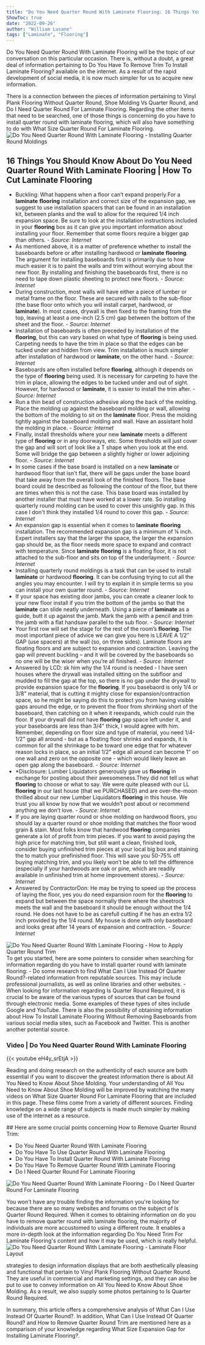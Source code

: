 ```yaml
---
title: "Do You Need Quarter Round With Laminate Flooring: 16 Things You Should Know"
ShowToc: true 
date: "2022-09-26"
author: "William Lusane" 
tags: ["Laminate", "Flooring"]
---
```


Do You Need Quarter Round With Laminate Flooring will be the topic of our conversation on this particular occasion. There is, without a doubt, a great deal of information pertaining to Do You Have To Remove Trim To Install Laminate Flooring? available on the internet. As a result of the rapid development of social media, it is now much simpler for us to acquire new information.

There is a connection between the pieces of information pertaining to Vinyl Plank Flooring Without Quarter Round, Shoe Molding Vs Quarter Round, and Do I Need Quarter Round For Laminate Flooring. Regarding the other items that need to be searched, one of those things is concerning do you have to install quarter round with laminate flooring, which will also have something to do with What Size Quarter Round For Laminate Flooring.
<img loading="lazy" src="https://cdn.homeguide.com/assets/images/content/homeguide-light-gray-laminate-wood-flooring-installed-in-living-room-and-kitchen.jpg" onerror="this.onerror=null;this.src='https://blogger.googleusercontent.com/img/a/AVvXsEhe7F7TRXHtjiKvHb5vS7DmnxvpHiDyoYyYvm1nHB3Qp2_w3BnM6A2eq4v7FYxCC9bfZt3a9vIMtAYEKUiaDQbHMg-ViyGmRIj39MLp0bGFfgfYw1Dc9q_H-T0wiTm3l0Uq42dETrN9eC8aGJ9_IORZsxST1AcLR7np1koOfcc7tnHa4S8Mwz_xD9d0=s16000';" alt="Do You Need Quarter Round With Laminate Flooring - Installing Quarter Round Moldings" >

## 16 Things You Should Know About Do You Need Quarter Round With Laminate Flooring | How To Cut Laminate Flooring
-   Buckling: What happens when a floor can’t expand properly.For a **laminate** **flooring** installation and correct size of the expansion gap, we suggest to use installation spacers that can be found in an installation kit, between planks and the wall to allow for the required 1/4 inch expansion space. Be sure to look at the installation instructions included in your **flooring** box as it can give you important information about installing your floor. Remember that some floors require a bigger gap than others. - <cite>Source: Internet</cite>
-   As mentioned above, it is a matter of preference whether to install the baseboards before or after installing hardwood or **laminate** **flooring**. The argument for installing baseboards first is primarily due to how much easier it is to paint the walls and trim without worrying about the new floor. By installing and finishing the baseboards first, there is no need to tape down plastic sheeting to protect new floors. - <cite>Source: Internet</cite>
-   During construction, most walls will have either a piece of lumber or metal frame on the floor. These are secured with nails to the sub-floor (the base floor onto which you will install carpet, hardwood, or **laminate**). In most cases, drywall is then fixed to the framing from the top, leaving at least a one-inch (2.5 cm) gap between the bottom of the sheet and the floor. - <cite>Source: Internet</cite>
-   Installation of baseboards is often preceded by installation of the **flooring**, but this can vary based on what type of **flooring** is being used. Carpeting needs to have the trim in place so that the edges can be tucked under and hidden from view. Trim installation is much simpler after installation of hardwood or **laminate**, on the other hand. - <cite>Source: Internet</cite>
-   Baseboards are often installed before **flooring**, although it depends on the type of **flooring** being used. It is necessary for carpeting to have the trim in place, allowing the edges to be tucked under and out of sight. However, for hardwood or **laminate**, it is easier to install the trim after. - <cite>Source: Internet</cite>
-   Run a thin bead of construction adhesive along the back of the molding. Place the molding up against the baseboard molding or wall, allowing the bottom of the molding to sit on the **laminate** floor. Press the molding tightly against the baseboard molding and wall. Have an assistant hold the molding in place. - <cite>Source: Internet</cite>
-   Finally, install thresholds where your new **laminate** meets a different type of **flooring** or in any doorways, etc. Some thresholds will just cover the gap and will sort of look like a T shape when you look at the end. Some will bridge the gap between a slightly higher or lower adjoining floor. - <cite>Source: Internet</cite>
-   In some cases if the base board is installed on a new **laminate** or hardwood floor that isn't flat, there will be gaps under the base board that take away from the overall look of the finished floors. The base board could be described as following the contour of the floor, but there are times when this is not the case. This base board was installed by another installer that must have worked at a lower rate. So installing quarterly round molding can be used to cover this unsightly gap. In this case I don't think they installed 1/4 round to cover this gap. - <cite>Source: Internet</cite>
-   An expansion gap is essential when it comes to **laminate** **flooring** installation. The recommended expansion gap is a minimum of ¼ inch. Expert installers say that the larger the space, the larger the expansion gap should be, as the floor needs more space to expand and contract with temperature. Since **laminate** **flooring** is a floating floor, it is not attached to the sub-floor and sits on top of the underlayment. - <cite>Source: Internet</cite>
-   Installing quarterly round moldings is a task that can be used to install **laminate** or hardwood **flooring**. It can be confusing trying to cut all the angles you may encounter. I will try to explain it in simple terms so you can install your own quarter round. - <cite>Source: Internet</cite>
-   If your space has existing door jambs, you can create a cleaner look to your new floor install if you trim the bottom of the jambs so that the **laminate** can slide neatly underneath. Using a piece of **laminate** as a guide, butt it up against the jamb. Mark the jamb with a pencil and trim the jamb with a flat handsaw parallel to the sub floor. - <cite>Source: Internet</cite>
-   Your first row will set the stage for the rest of the room’s **flooring**. The most important piece of advice we can give you here is LEAVE A 1/2″ GAP (use spacers) at the wall (so, on three sides). Laminate floors are floating floors and are subject to expansion and contraction. Leaving the gap will prevent buckling – and it will be covered by the baseboards so no one will be the wiser when you’re all finished. - <cite>Source: Internet</cite>
-   Answered by LCD: sk him why the 1/4 round is needed - I have seen houses where the drywall was installed sitting on the subfloor and mudded to fill the gap at the top, so there is no gap under the drywall to provide expansion space for the **flooring**. If you basebaord is only 1/4 or 3/8" material, that is cutting it mighty close for expansion/contraction space, so he might be saying do this to protect you from having visible gaps around the edge, or to prevent the floor from shrinking short of the baseboard, then catching on it when it reexpands, which could ruin the floor. If your drywall did not have **flooring** gap space left under it, and your baseboards are less than 3/4" thick, I would agree with him. Remember, depending on floor size and type of material, you need 1/4-1/2" gap all around - but as a floating floor shrinks and expands, it is common for all the shrinkage to be toward one edge that for whatever reason locks in place, so an initial 1/2" edge all around can become 1" on one wall and zero on the opposite one - which would likely leave an open gap along the baseboard. - <cite>Source: Internet</cite>
-   *Disclosure: Lumber Liquidators generously gave us **flooring** in exchange for posting about their awesomeness.They did not tell us what **flooring** to choose or what to say. We were quite pleased with our LL **flooring** in our last house (that we PURCHASED) and are over-the-moon thrilled about our new Lumber Liquidators **flooring** in this house. We trust you all know by now that we wouldn’t post about or recommend anything we don’t love. - <cite>Source: Internet</cite>
-   If you are laying quarter round or shoe molding on hardwood floors, you should lay a quarter round or shoe molding that matches the floor wood grain & stain. Most folks know that hardwood **flooring** companies generate a lot of profit from trim pieces. If you want to avoid paying the high price for matching trim, but still want a clean, finished look, consider buying unfinished trim pieces at your local big box and staining the to match your prefinished floor. This will save you 50-75% off buying matching trim, and you likely won’t be able to tell the difference (especially if your hardwoods are oak or pine, which are readily available in unfinished trim at home improvement stores). - <cite>Source: Internet</cite>
-   Answered by ContractorDon: He may be trying to speed up the process of laying the floor, yes you do need expansion room for the **flooring** to expand but between the space normally there where the sheetrock meets the wall and the baseboard it should be enough without the 1/4 round. He does not have to be as carefull cutting if he has an extra 1/2 inch provided by the 1/4 round. My house is done with only baseboard and looks great after 14 years of expansion and contraction. - <cite>Source: Internet</cite>


<img loading="lazy" src="https://res.cloudinary.com/ecbarton/image/upload/s--Fu_7e-dF--/c_pad%2Cd_product.jpg%2Cf_auto%2Cg_center%2Ch_1000%2Cq_auto%2Cw_1000/v1/skus/55542055-main.jpg.jpg?itok=bIArr7DU" onerror="this.onerror=null;this.src='https://blogger.googleusercontent.com/img/a/AVvXsEhe7F7TRXHtjiKvHb5vS7DmnxvpHiDyoYyYvm1nHB3Qp2_w3BnM6A2eq4v7FYxCC9bfZt3a9vIMtAYEKUiaDQbHMg-ViyGmRIj39MLp0bGFfgfYw1Dc9q_H-T0wiTm3l0Uq42dETrN9eC8aGJ9_IORZsxST1AcLR7np1koOfcc7tnHa4S8Mwz_xD9d0=s16000';" alt="Do You Need Quarter Round With Laminate Flooring - How to Apply Quarter Round Trim" >
To get you started, here are some pointers to consider when searching for information regarding do you have to install quarter round with laminate flooring:
- Do some research to find What Can I Use Instead Of Quarter Round?-related information from reputable sources. This may include professional journalists, as well as online libraries and other websites.
- When looking for information regarding Is Quarter Round Required, it is crucial to be aware of the various types of sources that can be found through electronic media. Some examples of these types of sites include Google and YouTube. There is also the possibility of obtaining information about How To Install Laminate Flooring Without Removing Baseboards from various social media sites, such as Facebook and Twitter. This is another another potential source.

### Video | Do You Need Quarter Round With Laminate Flooring
{{< youtube eH4y_srEtjA >}} 


Reading and doing research on the authenticity of each source are both essential if you want to discover the greatest information there is about All You Need to Know About Shoe Molding.
Your understanding of All You Need to Know About Shoe Molding will be improved by watching the many videos on What Size Quarter Round For Laminate Flooring that are included in this page. These films come from a variety of different sources. Finding knowledge on a wide range of subjects is made much simpler by making use of the internet as a resource.
<script async="async" data-cfasync="false" src="//normallydemandedalter.com/fe63df3c5408708b15d8dc3d9b206b31/invoke.js"></script>
<div id="container-fe63df3c5408708b15d8dc3d9b206b31"></div>
## Here are some crucial points concerning How to Remove Quarter Round Trim:

- Do You Need Quarter Round With Laminate Flooring
- Do You Have To Use Quarter Round With Laminate Flooring
- Do You Have To Install Quarter Round With Laminate Flooring
- Do You Have To Remove Quarter Round With Laminate Flooring
- Do I Need Quarter Round For Laminate Flooring

 <img loading="lazy" src="https://www.laminate-flooring-installed.com/images/225xNxBeFunky_DSCF8426Wet_laminate_repair_finished.jpg.pagespeed.ic.0ykRVNjGKt.jpg" onerror="this.onerror=null;this.src='https://blogger.googleusercontent.com/img/a/AVvXsEhe7F7TRXHtjiKvHb5vS7DmnxvpHiDyoYyYvm1nHB3Qp2_w3BnM6A2eq4v7FYxCC9bfZt3a9vIMtAYEKUiaDQbHMg-ViyGmRIj39MLp0bGFfgfYw1Dc9q_H-T0wiTm3l0Uq42dETrN9eC8aGJ9_IORZsxST1AcLR7np1koOfcc7tnHa4S8Mwz_xD9d0=s16000';" alt="Do You Need Quarter Round With Laminate Flooring - Do I Need Quarter Round For Laminate Flooring" >

You won't have any trouble finding the information you're looking for because there are so many websites and forums on the subject of Is Quarter Round Required.
When it comes to obtaining information on do you have to remove quarter round with laminate flooring, the majority of individuals are more accustomed to using a different route. It enables a more in-depth look at the information regarding Do You Need Trim For Laminate Flooring's content and how it may be used, which is really helpful.
<img loading="lazy" src="https://www.diychatroom.com/attachments/f5/42454d1392146553t-quarter-round-transition-exterior-door-bare.jpg" onerror="this.onerror=null;this.src='https://blogger.googleusercontent.com/img/a/AVvXsEhe7F7TRXHtjiKvHb5vS7DmnxvpHiDyoYyYvm1nHB3Qp2_w3BnM6A2eq4v7FYxCC9bfZt3a9vIMtAYEKUiaDQbHMg-ViyGmRIj39MLp0bGFfgfYw1Dc9q_H-T0wiTm3l0Uq42dETrN9eC8aGJ9_IORZsxST1AcLR7np1koOfcc7tnHa4S8Mwz_xD9d0=s16000';" alt="Do You Need Quarter Round With Laminate Flooring - Laminate Floor Layout" >

strategies to design information displays that are both aesthetically pleasing and functional that pertain to Vinyl Plank Flooring Without Quarter Round. They are useful in commercial and marketing settings, and they can also be put to use to convey information on All You Need to Know About Shoe Molding. As a result, we also supply some photos pertaining to Is Quarter Round Required.

In summary, this article offers a comprehensive analysis of What Can I Use Instead Of Quarter Round?. In addition, What Can I Use Instead Of Quarter Round? and How to Remove Quarter Round Trim are mentioned here as a comparison of your knowledge regarding What Size Expansion Gap for Installing Laminate Flooring?.

	

